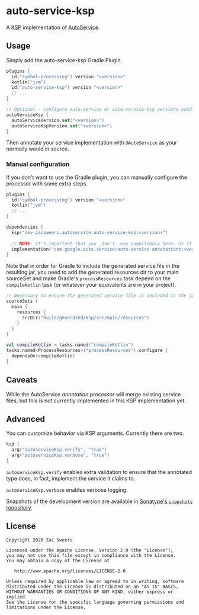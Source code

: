 # auto-service-ksp

A [KSP](https://github.com/google/ksp) implementation of [AutoService](https://github.com/google/auto/tree/master/service).

## Usage

Simply add the auto-service-ksp Gradle Plugin.

```kotlin
plugins {
  id("symbol-processing") version "<version>"
  kotlin("jvm")
  id("auto-service-ksp") version "<version>"
  // ...
}

// Optional - configure auto-service or auto-service-ksp versions used
autoServiceKsp {
  autoServiceVersion.set("<version>")
  autoServiceKspVersion.set("<version>")
}
```

Then annotate your service implementation with `@AutoService` as your normally would in source.

### Manual configuration

If you don't want to use the Gradle plugin, you can manually configure the processor with some extra steps.

```kotlin
plugins {
  id("symbol-processing") version "<version>"
  kotlin("jvm")
  // ...
}

dependencies {
  ksp("dev.zacsweers.autoservice:auto-service-ksp:<version>")
  
  // NOTE: It's important that you _don't_ use compileOnly here, as it will fail to resolve at compile-time otherwise
  implementation("com.google.auto.service:auto-service-annotations:<version>")
}
```

Note that in order for Gradle to include the generated service file in the resulting jar, you need
to add the generated resources dir to your main sourceSet and make Gradle's `processResources` task
depend on the `compileKotlin` task (or whatever your equivalents are in your project).

```kotlin
// Necessary to ensure the generated service file is included in the jar
sourceSets {
  main {
    resources {
      srcDir("build/generated/ksp/src/main/resources")
    }
  }
}

val compileKotlin = tasks.named("compileKotlin")
tasks.named<ProcessResources>("processResources").configure {
  dependsOn(compileKotlin)
}
```

## Caveats

While the AutoService _annotation processor_ will merge existing service files, but this is not 
currently implemented in this KSP implementation yet.

## Advanced

You can customize behavior via KSP arguments. Currently there are two.

```kotlin
ksp {
  arg("autoserviceKsp.verify", "true")
  arg("autoserviceKsp.verbose", "true")
}
```

`autoserviceKsp.verify` enables extra validation to ensure that the annotated type does, in fact, implement the service
it claims to.

`autoserviceKsp.verbose` enables verbose logging.

Snapshots of the development version are available in [Sonatype's `snapshots` repository][snap].

License
--------

    Copyright 2020 Zac Sweers

    Licensed under the Apache License, Version 2.0 (the "License");
    you may not use this file except in compliance with the License.
    You may obtain a copy of the License at

       http://www.apache.org/licenses/LICENSE-2.0

    Unless required by applicable law or agreed to in writing, software
    distributed under the License is distributed on an "AS IS" BASIS,
    WITHOUT WARRANTIES OR CONDITIONS OF ANY KIND, either express or implied.
    See the License for the specific language governing permissions and
    limitations under the License.


[snap]: https://oss.sonatype.org/content/repositories/snapshots/dev/zacsweers/autoservice/
